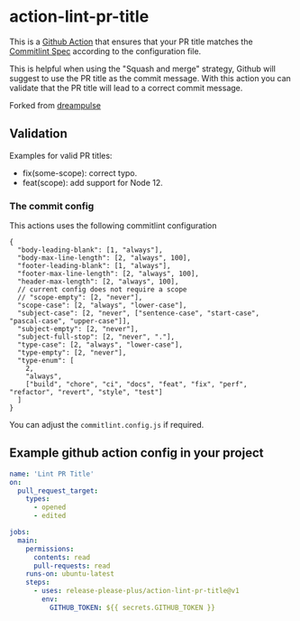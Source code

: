 # action-lint-pr-title

This is a [Github Action](https://github.com/features/actions) that ensures that your PR title matches the [Commitlint Spec](https://github.com/conventional-changelog/commitlint) according to the configuration file.

This is helpful when using the "Squash and merge" strategy, Github will suggest to use the PR title as the commit message. With this action you can validate that the PR title will lead to a correct commit message.

Forked from [dreampulse](https://github.com/dreampulse/action-lint-pull-request-title)

## Validation

Examples for valid PR titles:

- fix(some-scope): correct typo.
- feat(scope): add support for Node 12.

### The commit config

This actions uses the following commitlint configuration

```
{
  "body-leading-blank": [1, "always"],
  "body-max-line-length": [2, "always", 100],
  "footer-leading-blank": [1, "always"],
  "footer-max-line-length": [2, "always", 100],
  "header-max-length": [2, "always", 100],
  // current config does not require a scope
  // "scope-empty": [2, "never"],
  "scope-case": [2, "always", "lower-case"],
  "subject-case": [2, "never", ["sentence-case", "start-case", "pascal-case", "upper-case"]],
  "subject-empty": [2, "never"],
  "subject-full-stop": [2, "never", "."],
  "type-case": [2, "always", "lower-case"],
  "type-empty": [2, "never"],
  "type-enum": [
    2,
    "always",
    ["build", "chore", "ci", "docs", "feat", "fix", "perf", "refactor", "revert", "style", "test"]
  ]
}
```

You can adjust the `commitlint.config.js` if required.

## Example github action config in your project

```yml
name: 'Lint PR Title'
on:
  pull_request_target:
    types:
      - opened
      - edited

jobs:
  main:
    permissions:
      contents: read
      pull-requests: read
    runs-on: ubuntu-latest
    steps:
      - uses: release-please-plus/action-lint-pr-title@v1
        env:
          GITHUB_TOKEN: ${{ secrets.GITHUB_TOKEN }}
```
